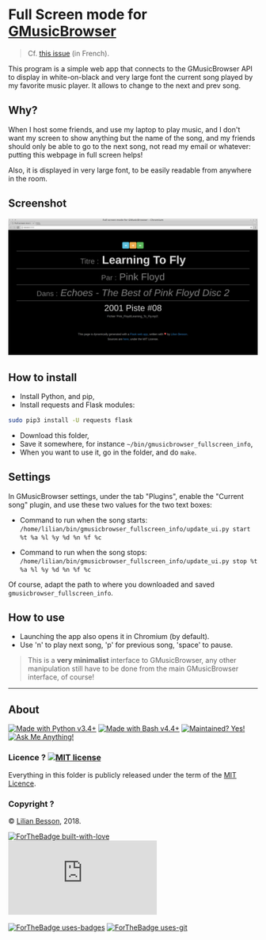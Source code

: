# Full Screen mode for [GMusicBrowser](http://gmusicbrowser.org/)
> Cf. [this issue](https://bitbucket.org/lbesson/bin/issues/9/) (in French).

This program is a simple web app that connects to the GMusicBrowser API to display in white-on-black and very large font the current song played by my favorite music player.
It allows to change to the next and prev song.

## Why?
When I host some friends, and use my laptop to play music, and I don't want my screen to show anything but the name of the song, and my friends should only be able to go to the next song, not read my email or whatever: putting this webpage in full screen helps!

Also, it is displayed in very large font, to be easily readable from anywhere in the room.

## Screenshot
![screenshots/demo1.png](screenshots/demo1.png)

## How to install
- Install Python, and pip,
- Install requests and Flask modules:
```bash
sudo pip3 install -U requests flask
```
- Download this folder,
- Save it somewhere, for instance `~/bin/gmusicbrowser_fullscreen_info`,
- When you want to use it, go in the folder, and do `make`.

## Settings
In GMusicBrowser settings, under the tab "Plugins", enable the "Current song" plugin,
and use these two values for the two text boxes:

- Command to run when the song starts:
  `/home/lilian/bin/gmusicbrowser_fullscreen_info/update_ui.py start %t %a %l %y %d %n %f %c`

- Command to run when the song stops:
  `/home/lilian/bin/gmusicbrowser_fullscreen_info/update_ui.py stop %t %a %l %y %d %n %f %c`

Of course, adapt the path to where you downloaded and saved `gmusicbrowser_fullscreen_info`.

## How to use
- Launching the app also opens it in Chromium (by default).
- Use 'n' to play next song, 'p' for previous song, 'space' to pause.

> This is a **very minimalist** interface to GMusicBrowser, any other manipulation still have to be done from the main GMusicBrowser interface, of course!

---

## About
[![Made with Python v3.4+](https://img.shields.io/badge/Made%20with-Python-1f425f.svg)](https://www.python.org/)
[![Made with Bash v4.4+](https://img.shields.io/badge/Made%20with-GNU%20Bash-1f425f.svg)](https://www.gnu.org/software/bash/)
[![Maintained? Yes!](https://img.shields.io/badge/Maintained%3F-yes-green.svg)](https://bitbucket.org/lbesson/bin/commits/)
[![Ask Me Anything!](https://img.shields.io/badge/Ask%20me-anything-1abc9c.svg)](https://bitbucket.org/lbesson/ama)

### Licence ? [![MIT license](https://img.shields.io/badge/License-MIT-blue.svg)](https://lbesson.mit-license.org/)
Everything in this folder is publicly released under the term of the [MIT Licence](https://lbesson.mit-license.org/).

### Copyright ?
© [Lilian Besson](https://bitbucket.org/lbesson), 2018.

[![ForTheBadge built-with-love](http://ForTheBadge.com/images/badges/built-with-love.svg)](https://bitbucket.org/lbesson/bin/commits/)
[![Analytics](https://ga-beacon.appspot.com/UA-38514290-17/bitbucket.org/lbesson/bin/README.md?pixel)](https://bitbucket.org/lbesson/bin)

[![ForTheBadge uses-badges](http://ForTheBadge.com/images/badges/uses-badges.svg)](http://ForTheBadge.com)
[![ForTheBadge uses-git](http://ForTheBadge.com/images/badges/uses-git.svg)](https://bitbucket.org/lbesson)
